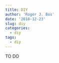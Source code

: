 ```yaml
---
title: DIY
author: 'Roger J. Bos'
date: '2018-12-23'
slug: diy
categories:
  - diy
tags:
  - diy
---
```


TO DO